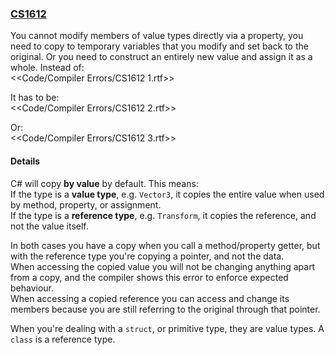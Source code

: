 ### [CS1612](https://docs.microsoft.com/en-us/dotnet/csharp/language-reference/compiler-messages/cs1612)
You cannot modify members of value types directly via a property, you need to copy to temporary variables that you modify and set back to the original.
Or you need to construct an entirely new value and assign it as a whole.
Instead of:  
<<Code/Compiler Errors/CS1612 1.rtf>>  

It has to be:  
<<Code/Compiler Errors/CS1612 2.rtf>>  

Or:  
<<Code/Compiler Errors/CS1612 3.rtf>>


#### Details
C# will copy **by value** by default. This means:  
If the type is a **value type**, e.g. `Vector3`, it copies the entire value when used by method, property, or assignment.  
If the type is a **reference type**, e.g. `Transform`, it copies the reference, and not the value itself.  

In both cases you have a copy when you call a method/property getter, but with the reference type you're copying a pointer, and not the data.  
When accessing the copied value you will not be changing anything apart from a copy, and the compiler shows this error to enforce expected behaviour.  
When accessing a copied reference you can access and change its members because you are still referring to the original through that pointer.  

When you're dealing with a `struct`, or primitive type, they are value types. A `class` is a reference type.